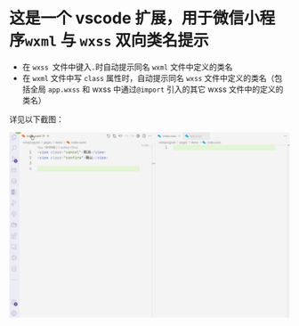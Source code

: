 # 这是一个 vscode 扩展，用于微信小程序`wxml` 与 `wxss` 双向类名提示

- 在 `wxss `文件中键入`.`时自动提示同名 `wxml` 文件中定义的类名
- 在 `wxml` 文件中写 `class` 属性时，自动提示同名 `wxss` 文件中定义的类名（包括全局 `app.wxss` 和 wxss 中通过`@import` 引入的其它 wxss 文件中的定义的类名）

详见以下截图：

![](./screenshots.gif)
